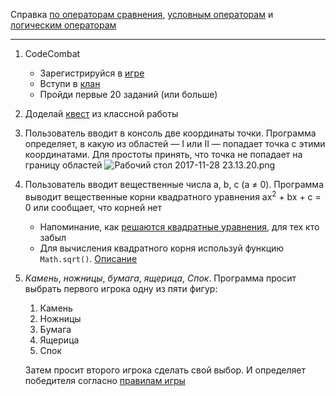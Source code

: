Справка [по операторам сравнения](https://learn.javascript.ru/comparison), [условным операторам](https://learn.javascript.ru/ifelse) и [логическим операторам](https://learn.javascript.ru/logical-ops)

------

1. CodeCombat

   - Зарегистрируйся в [игре](https://codecombat.com/)
   - Вступи в [клан](https://codecombat.com/clans/5a1a9748f92b080020eb78c6)
   - Пройди первые 20 заданий (или больше)

2. Доделай [квест](https://github.com/NTIWinners/Shared/tree/master/06.%20conditions#Текстовый-квест) из классной работы

3. Пользователь вводит в консоль две координаты точки. Программа определяет, в какую из областей — I или II — попадает точка с этими координатами. Для простоты принять, что точка не попадает на границу областей
   ![Рабочий стол 2017-11-28 23.13.20.png](https://api.monosnap.com/rpc/file/download?id=VKKTrUS30Bf5X2Nuf3ttXZbVCbWxIV)

4. Пользователь вводит вещественные числа a, b, c (a ≠ 0). Программа выводит вещественные корни квадратного уравнения ax<sup>2</sup> + bx + c = 0 или сообщает, что корней нет

   - Напоминание, как [решаются квадратные уравнения](https://www.berdov.com/docs/equation/quadratic_equations/), для тех кто забыл
   - Для вычисления квадратного корня используй функцию `Math.sqrt()`. [Описание](https://developer.mozilla.org/ru/docs/Web/JavaScript/Reference/Global_Objects/Math/sqrt)

5. *Камень*, *ножницы*, *бумага*, *ящерица*, *Спок*. Программа просит выбрать первого игрока одну из пяти фигур:

   1. Камень
   2. Ножницы
   3. Бумага
   4. Ящерица
   5. Спок

   Затем просит второго игрока сделать свой выбор. И определяет победителя согласно [правилам игры](https://www.wikiwand.com/ru/Камень,_ножницы,_бумага#/%D0%91%D0%BE%D0%BB%D1%8C%D1%88%D0%B5_%D1%84%D0%B8%D0%B3%D1%83%D1%80)
